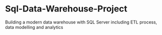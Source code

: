 # Sql-Data-Warehouse-Project
Building a modern data warehouse with SQL Server including ETL process, data modelling and analytics
